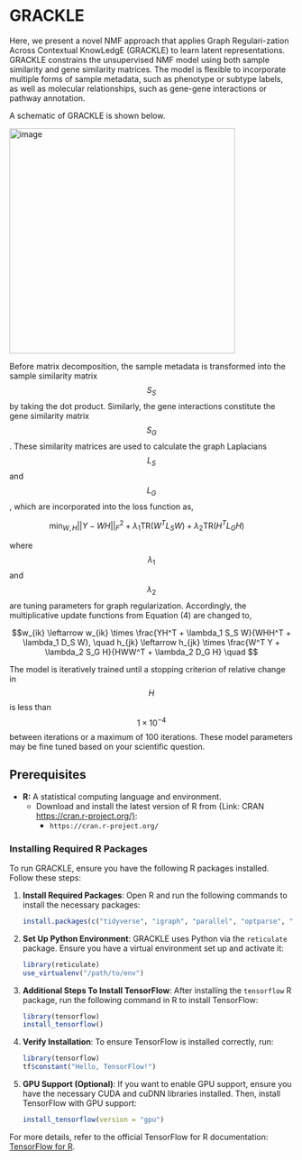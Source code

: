 # GRACKLE

Here, we present a novel NMF approach that applies Graph Regulari-zation Across Contextual KnowLedgE (GRACKLE) to learn latent representations. GRACKLE constrains the unsupervised NMF model using both sample similarity and gene similarity matrices. The model is flexible to incorporate multiple forms of sample metadata, such as phenotype or subtype labels, as well as molecular relationships, such as gene-gene interactions or pathway annotation. 

A schematic of GRACKLE is shown below. 

<img width="400" alt="image" src="https://github.com/user-attachments/assets/bd3436bb-644b-486b-8f52-034d81ab54ff" />

Before matrix decomposition, the sample metadata is transformed into the sample similarity matrix $$S_S$$ by taking the dot product. Similarly, the gene interactions constitute the gene similarity matrix $$S_G$$. These similarity matrices are used to calculate the graph Laplacians $$L_S$$ and $$L_G$$, which are incorporated into the loss function as,

$$\min_{W,H} ||Y - WH||_F^2 + \lambda_1 \text{TR}(W^T L_S W) + \lambda_2 \text{TR}(H^T L_G H) \quad $$

where $$\lambda_1$$ and $$\lambda_2$$ are tuning parameters for graph regularization. Accordingly, the multiplicative update functions from Equation (4) are changed to,

$$w_{ik} \leftarrow w_{ik} \times \frac{YH^T + \lambda_1 S_S W}{WHH^T + \lambda_1 D_S W}, \quad h_{jk} \leftarrow h_{jk} \times \frac{W^T Y + \lambda_2 S_G H}{HWW^T + \lambda_2 D_G H} \quad $$

The model is iteratively trained until a stopping criterion of relative change in $$H$$ is less than $$1 \times 10^{-4}$$ between iterations or a maximum of 100 iterations. These model parameters may be fine tuned based on your scientific question.

## Prerequisites

*   **R:**  A statistical computing language and environment.
    *   Download and install the latest version of R from {Link: CRAN https://cran.r-project.org/}: 
        *   `https://cran.r-project.org/`

### Installing Required R Packages

To run GRACKLE, ensure you have the following R packages installed. Follow these steps:

1. **Install Required Packages**:
    Open R and run the following commands to install the necessary packages:
    ```R
    install.packages(c("tidyverse", "igraph", "parallel", "optparse", "devtools", "reticulate", "tensorflow"))
    ```

2. **Set Up Python Environment**:
    GRACKLE uses Python via the `reticulate` package. Ensure you have a virtual environment set up and activate it:
    ```R
    library(reticulate)
    use_virtualenv("/path/to/env")
    ```

3. **Additional Steps To Install TensorFlow**:
    After installing the `tensorflow` R package, run the following command in R to install TensorFlow:
    ```R
    library(tensorflow)
    install_tensorflow()
    ```

4. **Verify Installation**:
    To ensure TensorFlow is installed correctly, run:
    ```R
    library(tensorflow)
    tf$constant("Hello, TensorFlow!")
    ```

5. **GPU Support (Optional)**:
    If you want to enable GPU support, ensure you have the necessary CUDA and cuDNN libraries installed. Then, install TensorFlow with GPU support:
    ```R
    install_tensorflow(version = "gpu")
    ```

For more details, refer to the official TensorFlow for R documentation: [TensorFlow for R](https://tensorflow.rstudio.com/).


